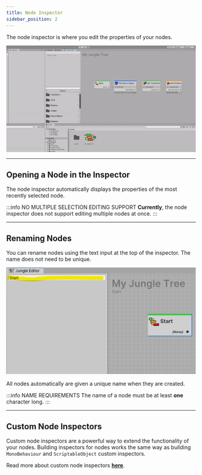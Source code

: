 ```yaml
---
title: Node Inspector
sidebar_position: 2
---
```


The node inspector is where you edit the properties of your nodes.

![Renaming nodes in the inspector](img/jungle-editor-inspector-editing.gif)

---
## Opening a Node in the Inspector

The node inspector automatically displays the properties of the most recently selected node.

:::info NO MULTIPLE SELECTION EDITING SUPPORT
**Currently**, the node inspector does not support editing multiple nodes at once.
:::

---
## Renaming Nodes

You can rename nodes using the text input at the top of the inspector. The name does not need to be unique.

![Renaming nodes in the inspector](img/jungle-editor-inspector-rename.png)

All nodes automatically are given a unique name when they are created. 

:::info NAME REQUIREMENTS
The name of a node must be at least **one** character long.
:::

---
## Custom Node Inspectors

Custom node inspectors are a powerful way to extend the functionality of your nodes.
Building inspectors for nodes works the same way as building `MonoBehaviour` and `ScriptableObject` custom inspectors.

Read more about custom node inspectors **[here](../../../docs/jungle-nodes/advanced/custom-node-inspectors)**.

